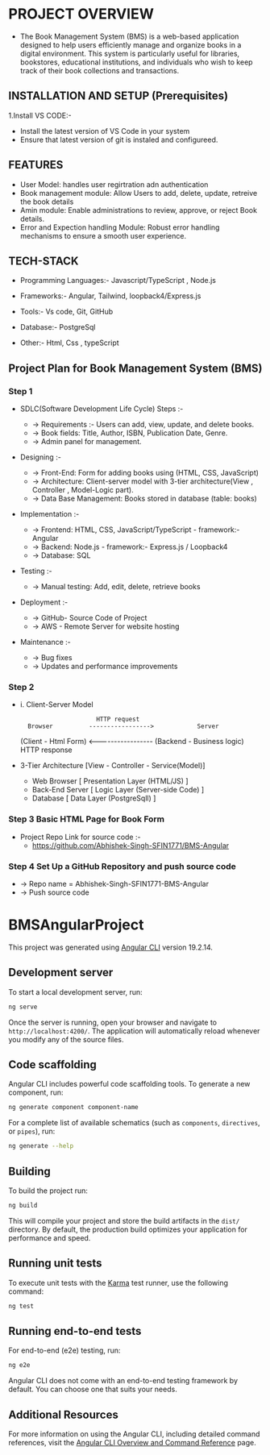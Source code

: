 # PROJECT OVERVIEW
* The Book Management System (BMS) is a web-based application designed to help users efficiently manage and organize books in a digital environment. This system is particularly useful for libraries, bookstores, educational institutions, and individuals who wish to keep track of their book collections and transactions.

## INSTALLATION AND SETUP (Prerequisites)

 1.Install VS CODE:-
 * Install the latest version of VS Code in your system
 * Ensure that latest version of git is instaled and configureed.


## FEATURES
* User Model: handles user regirtration adn authentication
* Book management module: Allow Users to add, delete, update, retreive the book details
* Amin module: Enable administrations to review, approve, or reject Book details.
* Error and Expection handling Module: Robust error handling mechanisms to ensure a smooth user experience.
## TECH-STACK
* Programming Languages:- Javascript/TypeScript , Node.js

* Frameworks:- Angular, Tailwind, loopback4/Express.js

* Tools:- Vs code, Git, GitHub

* Database:- PostgreSql

* Other:- Html, Css , typeScript

##  Project Plan for Book Management System (BMS)
### Step 1
* SDLC(Software Development Life Cycle) Steps :-
    * -> Requirements :- Users can add, view, update, and delete books.
    * -> Book fields: Title, Author, ISBN, Publication Date, Genre.
    * -> Admin panel for management.
 
* Designing :-
    * -> Front-End: Form for adding books using (HTML, CSS, JavaScript)
    * -> Architecture: Client-server model with 3-tier architecture(View , Controller , Model-Logic part).
    * -> Data Base Management: Books stored in database (table: books)
 
* Implementation :-
    * -> Frontend: HTML, CSS, JavaScript/TypeScript - framework:- Angular
    * -> Backend: Node.js - framework:- Express.js / Loopback4
    * -> Database: SQL
 
* Testing :-
    * -> Manual testing: Add, edit, delete, retrieve books
 
* Deployment :-
    * -> GitHub- Source Code of Project
    * -> AWS - Remote Server for website hosting
 
* Maintenance :-
    * -> Bug fixes 
    * -> Updates and performance improvements
 
### Step 2
* i. Client-Server Model
  
                           HTTP request
        Browser          ----------------->            Server
  (Client - Html Form)   <-----------------   (Backend - Business logic)
                            HTTP response

* 3-Tier Architecture [View - Controller - Service(Model)]
  
  -   Web Browser [ Presentation Layer (HTML/JS) ]
  -   Back-End Server [ Logic Layer (Server-side Code) ]
  -   Database [ Data Layer (PostgreSqll) ]

### Step 3 Basic HTML Page for Book Form
  * Project Repo Link for source code :-
     -  https://github.com/Abhishek-Singh-SFIN1771/BMS-Angular
 
### Step 4 Set Up a GitHub Repository and push source code
  * -> Repo name = Abhishek-Singh-SFIN1771-BMS-Angular
  * -> Push source code




# BMSAngularProject

This project was generated using [Angular CLI](https://github.com/angular/angular-cli) version 19.2.14.

## Development server

To start a local development server, run:

```bash
ng serve
```

Once the server is running, open your browser and navigate to `http://localhost:4200/`. The application will automatically reload whenever you modify any of the source files.

## Code scaffolding

Angular CLI includes powerful code scaffolding tools. To generate a new component, run:

```bash
ng generate component component-name
```

For a complete list of available schematics (such as `components`, `directives`, or `pipes`), run:

```bash
ng generate --help
```

## Building

To build the project run:

```bash
ng build
```

This will compile your project and store the build artifacts in the `dist/` directory. By default, the production build optimizes your application for performance and speed.

## Running unit tests

To execute unit tests with the [Karma](https://karma-runner.github.io) test runner, use the following command:

```bash
ng test
```

## Running end-to-end tests

For end-to-end (e2e) testing, run:

```bash
ng e2e
```

Angular CLI does not come with an end-to-end testing framework by default. You can choose one that suits your needs.

## Additional Resources

For more information on using the Angular CLI, including detailed command references, visit the [Angular CLI Overview and Command Reference](https://angular.dev/tools/cli) page.
